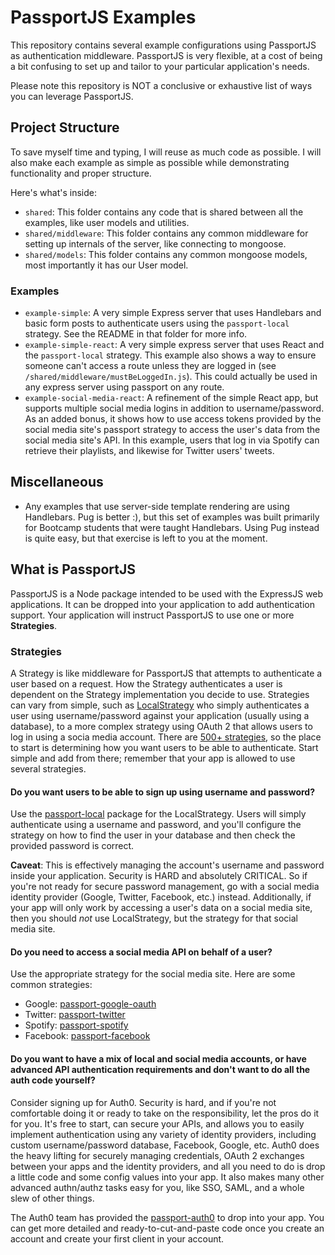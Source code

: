 # PassportJS Examples

This repository contains several example configurations using PassportJS as authentication middleware. PassportJS is very flexible, at a cost of being a bit confusing to set up and tailor to your particular application's needs.

Please note this repository is NOT a conclusive or exhaustive list of ways you can leverage PassportJS.

## Project Structure

To save myself time and typing, I will reuse as much code as possible. I will also make each example as simple as possible while demonstrating functionality and proper structure. 

Here's what's inside:

- `shared`: This folder contains any code that is shared between all the examples, like user models and utilities.
- `shared/middleware`: This folder contains any common middleware for setting up internals of the server, like connecting to mongoose.
- `shared/models`: This folder contains any common mongoose models, most importantly it has our User model.

### Examples

- `example-simple`: A very simple Express server that uses Handlebars and basic form posts to authenticate users using the `passport-local` strategy. See the README in that folder for more info.
- `example-simple-react`: A very simple express server that uses React and the `passport-local` strategy. This example also shows a way to ensure someone can't access a route unless they are logged in (see `/shared/middleware/mustBeLoggedIn.js`). This could actually be used in any express server using passport on any route.
- `example-social-media-react`: A refinement of the simple React app, but supports multiple social media logins in addition to username/password. As an added bonus, it shows how to use access tokens provided by the social media site's passport strategy to access the user's data from the social media site's API. In this example, users that log in via Spotify can retrieve their playlists, and likewise for Twitter users' tweets.


## Miscellaneous

- Any examples that use server-side template rendering are using Handlebars. Pug is better :), but this set of examples was built primarily for Bootcamp students that were taught Handlebars. Using Pug instead is quite easy, but that exercise is left to you at the moment.

## What is PassportJS

PassportJS is a Node package intended to be used with the ExpressJS web applications. It can be dropped into your application to add authentication support. Your application will instruct PassportJS to use one or more **Strategies**. 

### Strategies

A Strategy is like middleware for PassportJS that attempts to authenticate a user based on a request. How the Strategy authenticates a user is dependent on the Strategy implementation you decide to use. Strategies can vary from simple, such as [LocalStrategy](https://github.com/jaredhanson/passport-local) who simply authenticates a user using username/password against your application (usually using a database), to a more complex strategy using OAuth 2 that allows users to log in using a socia media account. There are [500+ strategies](http://www.passportjs.org/packages/), so the place to start is determining how you want users to be able to authenticate. Start simple and add from there; remember that your app is allowed to use several strategies.

#### Do you want users to be able to sign up using username and password?

Use the [passport-local](https://github.com/jaredhanson/passport-local) package for the LocalStrategy. Users will simply authenticate using a username and password, and you'll configure the strategy on how to find the user in your database and then check the provided password is correct.

**Caveat**: This is effectively managing the account's username and password inside your application. Security is HARD and absolutely CRITICAL. So if you're not ready for secure password management, go with a social media identity provider (Google, Twitter, Facebook, etc.) instead. Additionally, if your app will only work by accessing a user's data on a social media site, then you should _not_ use LocalStrategy, but the strategy for that social media site.

#### Do you need to access a social media API on behalf of a user?

Use the appropriate strategy for the social media site. Here are some common strategies:

- Google: [passport-google-oauth](https://github.com/jaredhanson/passport-google-oauth)
- Twitter: [passport-twitter](https://github.com/jaredhanson/passport-twitter)
- Spotify: [passport-spotify](https://github.com/JMPerez/passport-spotify)
- Facebook: [passport-facebook](https://github.com/jaredhanson/passport-facebook)

#### Do you want to have a mix of local and social media accounts, or have advanced API authentication requirements and don't want to do all the auth code yourself?

Consider signing up for Auth0. Security is hard, and if you're not comfortable doing it or ready to take on the responsibility, let the pros do it for you. It's free to start, can secure your APIs, and allows you to easily implement authentication using any variety of identity providers, including custom username/password database, Facebook, Google, etc. Auth0 does the heavy lifting for securely managing credentials, OAuth 2 exchanges between your apps and the identity providers, and all you need to do is drop a little code and some config values into your app. It also makes many other advanced authn/authz tasks easy for you, like SSO, SAML, and a whole slew of other things.

The Auth0 team has provided the [passport-auth0](https://github.com/auth0/passport-auth0) to drop into your app. You can get more detailed and ready-to-cut-and-paste code once you create an account and create your first client in your account.